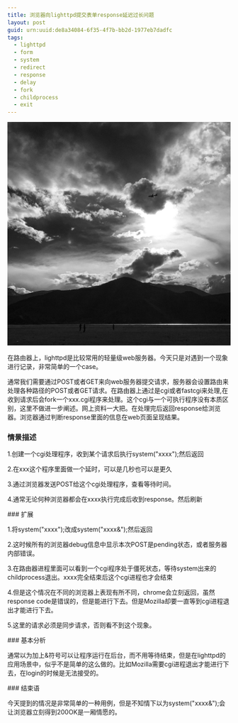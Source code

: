 ```yaml
---
title: 浏览器向lighttpd提交表单response延迟过长问题
layout: post
guid: urn:uuid:de8a34084-6f35-4f7b-bb2d-1977eb7dadfc
tags:
  - lighttpd 
  - form 
  - system 
  - redirect 
  - response
  - delay
  - fork
  - childprocess
  - exit
---
```


![Alone](/media/files/2016/3/shangrila.jpg)
<p />
在路由器上，lighttpd是比较常用的轻量级web服务器。今天只是对遇到一个现象进行记录，非常简单的一个case。
<p />
通常我们需要通过POST或者GET来向web服务器提交请求，服务器会设置路由来处理各种路径的POST或者GET请求。在路由器上通过是cgi或者fastcgi来处理,在收到请求后会fork一个xxx.cgi程序来处理。这个cgi与一个可执行程序没有本质区别，这里不做进一步阐述。网上资料一大把。在处理完后返回response给浏览器。浏览器通过判断response里面的信息在web页面呈现结果。
<p />

### 情景描述 

1.创建一个cgi处理程序，收到某个请求后执行system("xxxx");然后返回

2.在xxx这个程序里面做一个延时，可以是几秒也可以是更久

3.通过浏览器发送POST给这个cgi处理程序，查看等待时间。

4.通常无论何种浏览器都会在xxxx执行完成后收到response。然后刷新

<p />
### 扩展

1.将system("xxxx");改成system("xxxx&");然后返回

2.这时候所有的浏览器debug信息中显示本次POST是pending状态，或者服务器内部错误。

3.在路由器进程里面可以看到一个cgi程序处于僵死状态，等待system出来的childprocess退出。xxxx完全结束后这个cgi进程也才会结束

4.但是这个情况在不同的浏览器上表现有所不同，chrome会立刻返回，虽然response code是错误的，但是能进行下去。但是Mozilla却要一直等到cgi进程退出才能进行下去。

5.这里的请求必须是同步请求，否则看不到这个现象。

<p />
### 基本分析

通常以为加上&符号可以让程序运行在后台，而不用等待结束，但是在lighttpd的应用场景中，似乎不是简单的这么做的。比如Mozilla需要cgi进程退出才能进行下去，在login的时候是无法接受的。

<p />
### 结束语 

今天提到的情况是非常简单的一种用例，但是不知情下以为system("xxxx&");会让浏览器立刻得到200OK是一厢情愿的。


